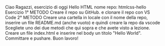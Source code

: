 Ciao Ragazzi,
esercizio di oggi Hello HTML
nome repo: htmlcss-hello
Esercizio
1° METODO
Creare il repo su GitHub. e clonare il repo con VS Code
2° METODO
Creare una cartella in locale con il nome della repo, inserire un file README.md (anche vuoto) e quindi creare la repo da vscode
Scegliete uno dei due metodi che quì sopra e che avete visto a lezione.
Creare un file index.html e inserire nel body un titolo "Hello World".
Committare e pushare.
Buon lavoro!